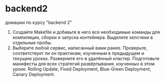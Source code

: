# backend2
домашки по курсу "backend 2"

1. Создайте Makefile и добавьте в него все необходимые команды для компиляции, сборки и запуска контейнера. Выделите хелсчеки в отдельные пробы.
2. Выберите любой сервис, написанный вами ранее. Проверьте, соответствует ли он практикам, изученным в предыдущем и текущем уроках. Разверните его в удалённый кластер. Подготовьте манифесты для всех стратегий развёртывания, изученных в этом уроке: Rolling Update, Fixed Deployment, Blue-Green Deployment, Canary Deployment.